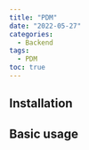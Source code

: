 ```yaml
---
title: "PDM"
date: "2022-05-27"
categories:
  - Backend
tags:
  - PDM
toc: true
---
```


## Installation

## Basic usage
